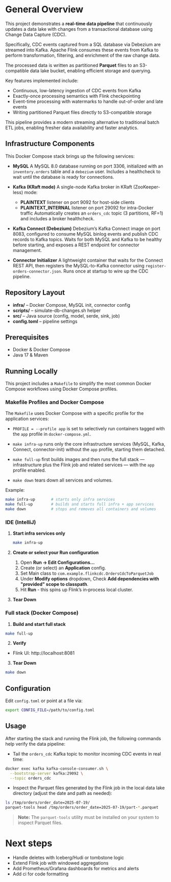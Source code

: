 # General Overview

This project demonstrates a **real-time data pipeline** that continuously updates a data lake with changes from a transactional database using Change Data Capture (CDC).

Specifically, CDC events captured from a SQL database via Debezium are streamed into Kafka. Apache Flink consumes these events from Kafka to perform transformation, filtering, and enrichment of the raw change data.

The processed data is written as partitioned **Parquet** files to an S3-compatible data lake bucket, enabling efficient storage and querying.

Key features implemented include:

- Continuous, low-latency ingestion of CDC events from Kafka
- Exactly-once processing semantics with Flink checkpointing
- Event-time processing with watermarks to handle out-of-order and late events
- Writing partitioned Parquet files directly to S3-compatible storage

This pipeline provides a modern streaming alternative to traditional batch ETL jobs, enabling fresher data availability and faster analytics.

## Infrastructure Components

This Docker Compose stack brings up the following services:

- **MySQL**
  A MySQL 8.0 database running on port 3306, initialized with an `inventory.orders` table and a `debezium` user. Includes a healthcheck to wait until the database is ready for connections.
- **Kafka (KRaft mode)**
  A single-node Kafka broker in KRaft (ZooKeeper-less) mode:

  - **PLAINTEXT** listener on port 9092 for host-side clients
  - **PLAINTEXT_INTERNAL** listener on port 29092 for intra-Docker traffic
    Automatically creates an `orders_cdc` topic (3 partitions, RF=1) and includes a broker healthcheck.
- **Kafka Connect (Debezium)**
  Debezium’s Kafka Connect image on port 8083, configured to consume MySQL binlog events and publish CDC records to Kafka topics. Waits for both MySQL and Kafka to be healthy before starting, and exposes a REST endpoint for connector management.
- **Connector Initializer**
  A lightweight container that waits for the Connect REST API, then registers the MySQL-to-Kafka connector using `register-orders-connector.json`. Runs once at startup to wire up the CDC pipeline.

## Repository Layout

* **infra/** – Docker Compose, MySQL init, connector config
* **scripts/** – simulate-db-changes.sh helper
* **src/** – Java source (config, model, serde, sink, job)
* **config.toml** – pipeline settings

## Prerequisites

* Docker & Docker Compose
* Java 17 & Maven

## Running Locally

This project includes a `Makefile` to simplify the most common Docker Compose workflows using Docker Compose profiles.

### Makefile Profiles and Docker Compose
The `Makefile` uses Docker Compose with a specific profile for the application services:

- `PROFILE = --profile app` is set to selectively run containers tagged with the `app` profile in `docker-compose.yml`.

- `make infra-up` runs only the core infrastructure services (MySQL, Kafka, Connect, connector-init) without the `app` profile, starting them detached.

- `make full-up` first builds images and then runs the full stack — infrastructure plus the Flink job and related services — with the `app` profile enabled.

- `make down` tears down all services and volumes.

Example:
```bash
make infra-up       # starts only infra services
make full-up        # builds and starts full infra + app services
make down           # stops and removes all containers and volumes
```

### IDE (IntelliJ)

1. **Start infra services only**

   ```bash
   make infra-up
   ```
2. **Create or select your Run configuration**
   1. Open **Run -> Edit Configurations…**
   2. Create (or select) an **Application** config.
   3. Set Main class to `com.example.flinkcdc.OrdersCdcToParquetJob`
   4. Under **Modify options** dropdown, Check **Add dependencies with "provided" scope to classpath**.
   5. Hit **Run** - this spins up Flink’s in‑process local cluster.
3. **Tear Down**

### Full stack (Docker Compose)
1. **Build and start full stack**
  
  ```bash
  make full-up
  ```
2. **Verify**
* Flink UI: http://localhost:8081

3. **Tear Down**
```bash
make down
```

## Configuration

Edit `config.toml` or point at a file via:

```bash
export CONFIG_FILE=/path/to/config.toml
```

## Usage
After starting the stack and running the Flink job, the following commands help verify the data pipeline:

* Tail the `orders_cdc` Kafka topic to monitor incoming CDC events in real time:

```bash
docker exec kafka kafka-console-consumer.sh \
  --bootstrap-server kafka:29092 \
  --topic orders_cdc
```

* Inspect the Parquet files generated by the Flink job in the local data lake directory (adjust the date and path as needed):

```bash
ls /tmp/orders/order_date=2025-07-19/
parquet-tools head /tmp/orders/order_date=2025-07-19/part-*.parquet
```
> **Note:** The `parquet-tools` utility must be installed on your system to inspect Parquet files.

# Next steps

- Handle deletes with Iceberg/Hudi or tombstone logic
- Extend Flink job with windowed aggregations
- Add Prometheus/Grafana dashboards for metrics and alerts
- Add ci for code formatting